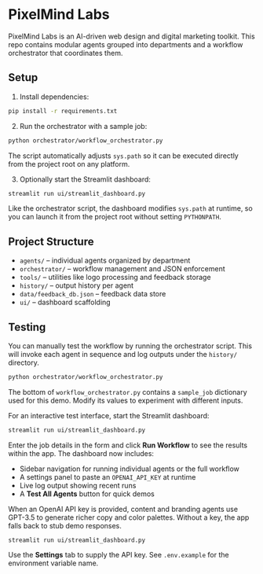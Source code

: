 # PixelMind Labs

PixelMind Labs is an AI-driven web design and digital marketing toolkit. This repo
contains modular agents grouped into departments and a workflow orchestrator that
coordinates them.

## Setup

1. Install dependencies:

```bash
pip install -r requirements.txt
```

2. Run the orchestrator with a sample job:

```bash
python orchestrator/workflow_orchestrator.py
```

The script automatically adjusts `sys.path` so it can be executed directly
from the project root on any platform.

3. Optionally start the Streamlit dashboard:

```bash
streamlit run ui/streamlit_dashboard.py
```

Like the orchestrator script, the dashboard modifies `sys.path` at runtime, so
you can launch it from the project root without setting `PYTHONPATH`.

## Project Structure

- `agents/` – individual agents organized by department
- `orchestrator/` – workflow management and JSON enforcement
- `tools/` – utilities like logo processing and feedback storage
- `history/` – output history per agent
- `data/feedback_db.json` – feedback data store
- `ui/` – dashboard scaffolding

## Testing

You can manually test the workflow by running the orchestrator script. This will
invoke each agent in sequence and log outputs under the `history/` directory.

```bash
python orchestrator/workflow_orchestrator.py
```

The bottom of `workflow_orchestrator.py` contains a `sample_job` dictionary
used for this demo. Modify its values to experiment with different inputs.

For an interactive test interface, start the Streamlit dashboard:

```bash
streamlit run ui/streamlit_dashboard.py
```

Enter the job details in the form and click **Run Workflow** to see the results
within the app. The dashboard now includes:

- Sidebar navigation for running individual agents or the full workflow
- A settings panel to paste an `OPENAI_API_KEY` at runtime
- Live log output showing recent runs
- A **Test All Agents** button for quick demos

When an OpenAI API key is provided, content and branding agents use GPT-3.5 to
generate richer copy and color palettes. Without a key, the app falls back to
stub demo responses.

```
streamlit run ui/streamlit_dashboard.py
```

Use the **Settings** tab to supply the API key. See `.env.example` for the
environment variable name.
